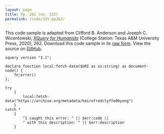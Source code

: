 ```yaml
---
layout: page
title: Pp. 262 (no. 315)
permalink: /code/315-pp262/
---
```


This code sample is adapted from Clifford B. Anderson and Joseph C. Wicentowski, 
[_XQuery for Humanists_](/) (College Station: Texas A&M University Press, 2020), 262. 
Download this code sample in its [raw form](/code/315-pp262/315-pp262.xq).
View the source on [GitHub](https://github.com/coding4humanists/xquery4humanists/blob/release/code/315-pp262/315-pp262.xq).

```xquery
xquery version "3.1";

declare function local:fetch-data($URI as xs:string) as document-node() {
    fn:error()
};

try
    {
        local:fetch-data("https://archive.org/metadata/heirofredclyffe00yong")
    }
catch *
    {
        "I caught this error: " || $err:code ||
        " with this description: " || $err:description
    }
```  
